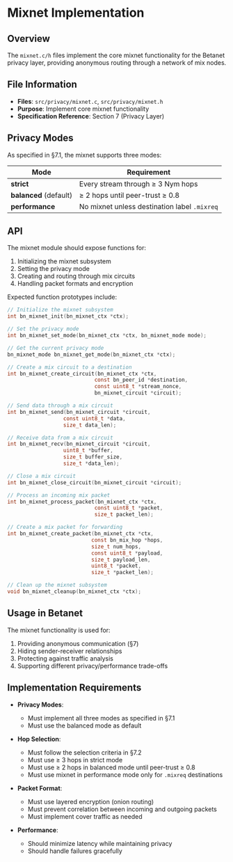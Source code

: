 # Mixnet Implementation

## Overview

The `mixnet.c/h` files implement the core mixnet functionality for the Betanet privacy layer, providing anonymous routing through a network of mix nodes.

## File Information

- **Files**: `src/privacy/mixnet.c`, `src/privacy/mixnet.h`
- **Purpose**: Implement core mixnet functionality
- **Specification Reference**: Section 7 (Privacy Layer)

## Privacy Modes

As specified in §7.1, the mixnet supports three modes:

| Mode | Requirement |
| ---- | ----------- |
| **strict** | Every stream through ≥ 3 Nym hops |
| **balanced** (default) | ≥ 2 hops until peer-trust ≥ 0.8 |
| **performance** | No mixnet unless destination label `.mixreq` |

## API

The mixnet module should expose functions for:

1. Initializing the mixnet subsystem
2. Setting the privacy mode
3. Creating and routing through mix circuits
4. Handling packet formats and encryption

Expected function prototypes include:

```c
// Initialize the mixnet subsystem
int bn_mixnet_init(bn_mixnet_ctx *ctx);

// Set the privacy mode
int bn_mixnet_set_mode(bn_mixnet_ctx *ctx, bn_mixnet_mode mode);

// Get the current privacy mode
bn_mixnet_mode bn_mixnet_get_mode(bn_mixnet_ctx *ctx);

// Create a mix circuit to a destination
int bn_mixnet_create_circuit(bn_mixnet_ctx *ctx,
                            const bn_peer_id *destination,
                            const uint8_t *stream_nonce,
                            bn_mixnet_circuit *circuit);

// Send data through a mix circuit
int bn_mixnet_send(bn_mixnet_circuit *circuit,
                  const uint8_t *data,
                  size_t data_len);

// Receive data from a mix circuit
int bn_mixnet_recv(bn_mixnet_circuit *circuit,
                  uint8_t *buffer,
                  size_t buffer_size,
                  size_t *data_len);

// Close a mix circuit
int bn_mixnet_close_circuit(bn_mixnet_circuit *circuit);

// Process an incoming mix packet
int bn_mixnet_process_packet(bn_mixnet_ctx *ctx,
                            const uint8_t *packet,
                            size_t packet_len);

// Create a mix packet for forwarding
int bn_mixnet_create_packet(bn_mixnet_ctx *ctx,
                           const bn_mix_hop *hops,
                           size_t num_hops,
                           const uint8_t *payload,
                           size_t payload_len,
                           uint8_t *packet,
                           size_t *packet_len);

// Clean up the mixnet subsystem
void bn_mixnet_cleanup(bn_mixnet_ctx *ctx);
```

## Usage in Betanet

The mixnet functionality is used for:

1. Providing anonymous communication (§7)
2. Hiding sender-receiver relationships
3. Protecting against traffic analysis
4. Supporting different privacy/performance trade-offs

## Implementation Requirements

- **Privacy Modes**:
  - Must implement all three modes as specified in §7.1
  - Must use the balanced mode as default

- **Hop Selection**:
  - Must follow the selection criteria in §7.2
  - Must use ≥ 3 hops in strict mode
  - Must use ≥ 2 hops in balanced mode until peer-trust ≥ 0.8
  - Must use mixnet in performance mode only for `.mixreq` destinations

- **Packet Format**:
  - Must use layered encryption (onion routing)
  - Must prevent correlation between incoming and outgoing packets
  - Must implement cover traffic as needed

- **Performance**:
  - Should minimize latency while maintaining privacy
  - Should handle failures gracefully